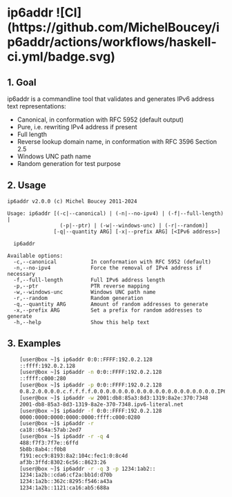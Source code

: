 <H1>ip6addr ![CI](https://github.com/MichelBoucey/ip6addr/actions/workflows/haskell-ci.yml/badge.svg)</H1>

## 1. Goal

ip6addr is a commandline tool that validates and generates IPv6 address text representations:

* Canonical, in conformation with RFC 5952 (default output)
* Pure, i.e. rewriting IPv4 address if present
* Full length
* Reverse lookup domain name, in conformation with RFC 3596 Section 2.5
* Windows UNC path name
* Random generation for test purpose  

## 2. Usage

```
ip6addr v2.0.0 (c) Michel Boucey 2011-2024

Usage: ip6addr [(-c|--canonical) | (-n|--no-ipv4) | (-f|--full-length) |
                 (-p|--ptr) | (-w|--windows-unc) | (-r|--random)]
               [-q|--quantity ARG] [-x|--prefix ARG] [<IPv6 address>]

  ip6addr

Available options:
  -c,--canonical           In conformation with RFC 5952 (default)
  -n,--no-ipv4             Force the removal of IPv4 address if necessary
  -f,--full-length         Full IPv6 address length
  -p,--ptr                 PTR reverse mapping
  -w,--windows-unc         Windows UNC path name
  -r,--random              Random generation
  -q,--quantity ARG        Amount of random addresses to generate
  -x,--prefix ARG          Set a prefix for random addresses to generate
  -h,--help                Show this help text
```

## 3. Examples

```bash
    [user@box ~]$ ip6addr 0:0::FFFF:192.0.2.128  
    ::ffff:192.0.2.128  
    [user@box ~]$ ip6addr -n 0:0::FFFF:192.0.2.128  
    ::ffff:c000:280  
    [user@box ~]$ ip6addr -p 0:0::FFFF:192.0.2.128  
    0.8.2.0.0.0.0.c.f.f.f.f.0.0.0.0.0.0.0.0.0.0.0.0.0.0.0.0.0.0.0.0.IP6.ARPA.  
    [user@box ~]$ ip6addr -w 2001:db8:85a3:8d3:1319:8a2e:370:7348
    2001-db8-85a3-8d3-1319-8a2e-370-7348.ipv6-literal.net    
    [user@box ~]$ ip6addr -f 0:0::FFFF:192.0.2.128  
    0000:0000:0000:0000:0000:ffff:c000:0280  
    [user@box ~]$ ip6addr -r  
    ca18::654a:57ab:2ed7  
    [user@box ~]$ ip6addr -r -q 4  
    488:f7f3:7f7e::6ffd  
    5b8b:8ab4::f0b8  
    f191:ecc9:8193:8a2:104c:fec1:0:8c4d  
    af3b:3ffd:8302:6c56::8623:26  
    [user@box ~]$ ip6addr -r -q 3 -p 1234:1ab2::  
    1234:1a2b::cda6:cf2a:bb1d:d70b  
    1234:1a2b::362c:8295:f546:a43a  
    1234:1a2b::1121:ca16:ab5:688a  
```

